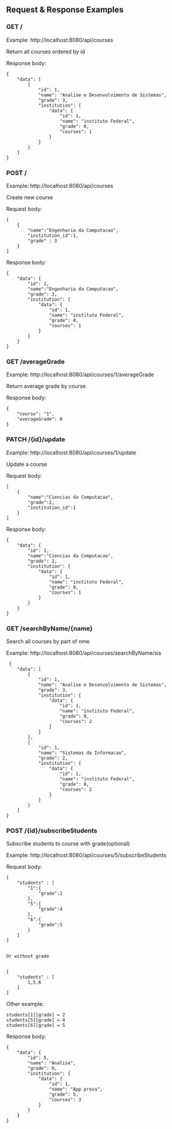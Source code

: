 ## Request & Response Examples

### GET /
Example: http://localhost:8080/api/courses

Return all courses ordered by id

Response body:

    {
        "data": [
            {
                "id": 1,
                "name": "Analise e Desenvolvimento de Sistemas",
                "grade": 3,
                "institution": {
                    "data": {
                        "id": 1,
                        "name": "instituto Federal",
                        "grade": 0,
                        "courses": 1
                    }
                }
            }
        ]
    }


### POST /

Example: http://localhost:8080/api/courses

Create new course

Request body:

    [
        {
            "name":"Engenharia da Computacao",
            "institution_id":1,
            "grade" : 3
        }
    ]
            

Response body:

    {
        "data": {
            "id": 1,
            "name":"Engenharia da Computacao",
            "grade": 3,
            "institution": {
                "data": {
                    "id": 1,
                    "name": "instituto Federal",
                    "grade": 0,
                    "courses": 1
                }
            }
        }
    }


### GET /averageGrade

Example: http://localhost:8080/api/courses/1/averageGrade

Return average grade by course

Response body:

    {
        "course": "1",
        "averageGrade": 0
    }
    
### PATCH /{id}/update

Example: http://localhost:8080/api/courses/1/update

Update a course

Request body:

    [
        {
            "name":"Ciencias da Computacao",
            "grade":2,
            "institution_id":1 
        }
    ]
            

Response body:

    {
        "data": {
            "id": 1,
            "name":"Ciencias da Computacao",
            "grade": 2,
            "institution": {
                "data": {
                    "id": 1,
                    "name": "instituto Federal",
                    "grade": 0,
                    "courses": 1
                }
            }
        }
    }


### GET /searchByName/{name}

Search all courses by part of nme

Example: http://localhost:8080/api/courses/searchByName/sis

     {
        "data": [
            {
                "id": 1,
                "name": "Analise e Desenvolvimento de Sistemas",
                "grade": 3,
                "institution": {
                    "data": {
                        "id": 1,
                        "name": "instituto Federal",
                        "grade": 0,
                        "courses": 2
                    }
                }
            },
            {
                "id": 1,
                "name": "Sistemas da Informacao",
                "grade": 2,
                "institution": {
                    "data": {
                        "id": 1,
                        "name": "instituto Federal",
                        "grade": 0,
                        "courses": 2
                    }
                }
            }
        ]
    }

### POST /{id}/subscribeStudents

Subscribe students to course with grade(optional)

Example: http://localhost:8080/api/courses/5/subscribeStudents
    
    

Request body:

    [
        "students" : [
            "1":{
                "grade":2
            },
            "5":{
                "grade":4
            },
            "6":{
                "grade":5
            }
        ]
    ]


    Or without grade


    [
        "students" : [
            1,5,6
        ]
    ]

Other example:

```
students[1][grade] = 2
students[5][grade] = 4
students[6][grade] = 5
```          
Response body:

    {
        "data": {
            "id": 5,
            "name": "Analise",
            "grade": 0,
            "institution": {
                "data": {
                    "id": 1,
                    "name": "App prova",
                    "grade": 5,
                    "courses": 3
                }
            }
        }
    }
